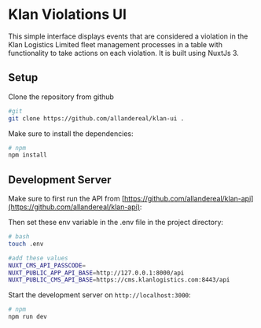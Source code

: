 # Klan Violations UI

This simple interface displays events that are considered a violation
in the Klan Logistics Limited fleet management processes in a table with functionality
to take actions on each violation.
It is built using NuxtJs 3.

## Setup

Clone the repository from github

```bash
#git
git clone https://github.com/allandereal/klan-ui .
```

Make sure to install the dependencies:

```bash
# npm
npm install
```

## Development Server

Make sure to first run the API from [https://github.com/allandereal/klan-api](https://github.com/allandereal/klan-api):

Then set these env variable in the .env file in the project directory:

```bash
# bash
touch .env

#add these values
NUXT_CMS_API_PASSCODE=
NUXT_PUBLIC_APP_API_BASE=http://127.0.0.1:8000/api
NUXT_PUBLIC_CMS_API_BASE=https://cms.klanlogistics.com:8443/api

```

Start the development server on `http://localhost:3000`:

```bash
# npm
npm run dev
```
